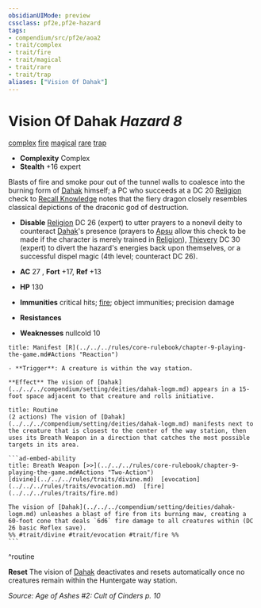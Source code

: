 ```yaml
---
obsidianUIMode: preview
cssclass: pf2e,pf2e-hazard
tags:
- compendium/src/pf2e/aoa2
- trait/complex
- trait/fire
- trait/magical
- trait/rare
- trait/trap
aliases: ["Vision Of Dahak"]
---
```

# Vision Of Dahak *Hazard 8*  
[complex](../../../rules/traits/complex.md)  [fire](../../../rules/traits/fire.md)  [magical](../../../rules/traits/magical.md)  [rare](../../../rules/traits/rare.md)  [trap](../../../rules/traits/trap.md)  

- **Complexity** Complex
- **Stealth** +16 expert  

Blasts of fire and smoke pour out of the tunnel walls to coalesce into the burning form of [Dahak](../../setting/deities/dahak-logm.md) himself; a PC who succeeds at a DC 20 [Religion](../../skills.md#Religion) check to [Recall Knowledge](../../../rules/actions/recall-knowledge.md) notes that the fiery dragon closely resembles classical depictions of the draconic god of destruction.

- **Disable** [Religion](../../skills.md#Religion) DC 26 (expert) to utter prayers to a nonevil deity to counteract [Dahak](../../setting/deities/dahak-logm.md)'s presence (prayers to [Apsu](../../setting/deities/apsu-logm.md) allow this check to be made if the character is merely trained in [Religion](../../skills.md#Religion)), [Thievery](../../skills.md#Thievery) DC 30 (expert) to divert the hazard's energies back upon themselves, or a successful dispel magic (4th level; counteract DC 26).  

- **AC** 27 , **Fort** +17, **Ref** +13
- **HP** 130
- **Immunities** critical hits; [fire](../../../rules/traits/fire.md); object immunities; precision damage
- **Resistances** 
- **Weaknesses** nullcold 10
     
```ad-embed-ability
title: Manifest [R](../../../rules/core-rulebook/chapter-9-playing-the-game.md#Actions "Reaction")

- **Trigger**: A creature is within the way station.

**Effect** The vision of [Dahak](../../../compendium/setting/deities/dahak-logm.md) appears in a 15-foot space adjacent to that creature and rolls initiative.
```

````ad-pf2-summary
title: Routine
(2 actions) The vision of [Dahak](../../../compendium/setting/deities/dahak-logm.md) manifests next to the creature that is closest to the center of the way station, then uses its Breath Weapon in a direction that catches the most possible targets in its area.

```ad-embed-ability
title: Breath Weapon [>>](../../../rules/core-rulebook/chapter-9-playing-the-game.md#Actions "Two-Action")
[divine](../../../rules/traits/divine.md)  [evocation](../../../rules/traits/evocation.md)  [fire](../../../rules/traits/fire.md)  

The vision of [Dahak](../../../compendium/setting/deities/dahak-logm.md) unleashes a blast of fire from its burning maw, creating a 60-foot cone that deals `6d6` fire damage to all creatures within (DC 26 basic Reflex save).  
%% #trait/divine #trait/evocation #trait/fire %%
```
````
^routine

**Reset** The vision of [Dahak](../../setting/deities/dahak-logm.md) deactivates and resets automatically once no creatures remain within the Huntergate way station.  

*Source: Age of Ashes #2: Cult of Cinders p. 10*
